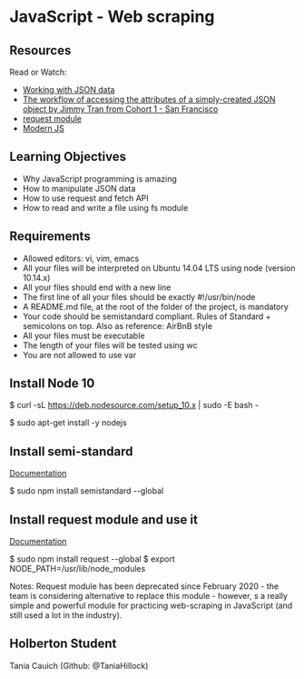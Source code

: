 # JavaScript - Web scraping
## Resources
   Read or Watch:
* [Working with JSON data](https://developer.mozilla.org/en-US/docs/Learn/JavaScript/Objects/JSON)
* [The workflow of accessing the attributes of a simply-created JSON object by Jimmy Tran from Cohort 1 - San Francisco](https://medium.com/@vietkieutie/the-workflow-of-accessing-the-attributes-of-a-simply-created-json-object-82a5b33e2319)
* [request module](https://github.com/request/request)
* [Modern JS](https://github.com/mbeaudru/modern-js-cheatsheet)
## Learning Objectives
* Why JavaScript programming is amazing
* How to manipulate JSON data
* How to use request and fetch API
* How to read and write a file using fs module
## Requirements
* Allowed editors: vi, vim, emacs
* All your files will be interpreted on Ubuntu 14.04 LTS using node (version 10.14.x)
* All your files should end with a new line
* The first line of all your files should be exactly #!/usr/bin/node
* A README.md file, at the root of the folder of the project, is mandatory
* Your code should be semistandard compliant. Rules of Standard + semicolons on top. Also as reference: AirBnB style
* All your files must be executable
* The length of your files will be tested using wc
* You are not allowed to use var
## Install Node 10

$ curl -sL https://deb.nodesource.com/setup_10.x | sudo -E bash -

$ sudo apt-get install -y nodejs

## Install semi-standard
[Documentation](https://github.com/standard/semistandard)

$ sudo npm install semistandard --global

## Install request module and use it
[Documentation](https://github.com/request/request)

$ sudo npm install request --global
$ export NODE_PATH=/usr/lib/node_modules


Notes: Request module has been deprecated since February 2020 - the team is considering alternative to replace this module - however, s a really simple and powerful module for practicing web-scraping in JavaScript (and still used a lot in the industry).
## Holberton Student
Tania Cauich (Github: @TaniaHillock)